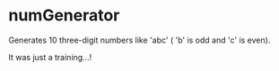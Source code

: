 # numGenerator
Generates 10 three-digit numbers like 'abc' ( 'b' is odd and 'c' is even).

It was just a training...!
